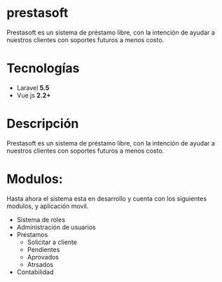 # prestasoft
Prestasoft es un sistema de préstamo libre, con la intención de ayudar a nuestros clientes con soportes futuros a menos costo. 

# Tecnologías
<ul>
  <li>Laravel <b>5.5</b></li>
  <li>Vue js <b>2.2+</b></li>
 </ul>

# Descripción
<p>Prestasoft es un sistema de préstamo libre, con la intención de ayudar a nuestros clientes con soportes futuros a menos costo.</p>

# Modulos:
 Hasta ahora el sistema esta en desarrollo y cuenta con los siguientes modulos, y aplicación movil.
 <ul>
  <li>Sistema de roles</li>
  <li>Administración de usuarios</li>
  <li>Prestamos
      <ul>
        <li>Solicitar a cliente</li>
        <li>Pendientes</li>
        <li>Aprovados</li>
        <li>Atrsados</li>
      </ul>
  </li>
  <li>Contabilidad</li>
  
  
 </ul>

